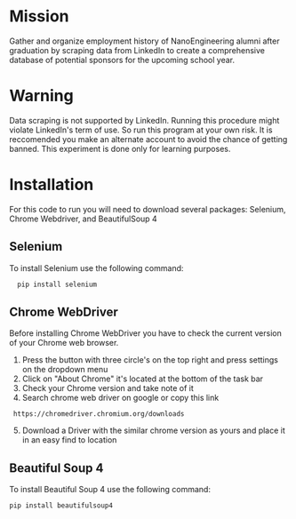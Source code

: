 # Mission
Gather and organize employment history of NanoEngineering alumni after graduation by scraping data from LinkedIn to create a comprehensive database of potential sponsors for the upcoming school year. 

# Warning
Data scraping is not supported by LinkedIn. Running this procedure might violate LinkedIn's term of use. So run this program at your own risk. It is reccomended you make an alternate account to avoid the chance of getting banned. This experiment is done only for learning purposes.

# Installation
For this code to run you will need to download several packages: Selenium, Chrome Webdriver, and BeautifulSoup 4

## Selenium

To install Selenium use the following command:
 ```bash
   pip install selenium
   ```
## Chrome WebDriver
Before installing Chrome WebDriver you have to check the current version of your Chrome web browser.
1. Press the button with three circle's on the top right and press settings on the dropdown menu
2. Click on "About Chrome" it's located at the bottom of the task bar
3. Check your Chrome version and take note of it
4. Search chrome web driver on google or copy this link
```
 https://chromedriver.chromium.org/downloads
   ```
5. Download a Driver with the similar chrome version as yours and place it in an easy find to location

## Beautiful Soup 4 
To install Beautiful Soup 4 use the following command:
 ```bash
 pip install beautifulsoup4
  ```
   
